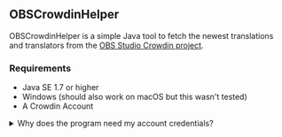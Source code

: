 ## OBSCrowdinHelper
OBSCrowdinHelper is a simple Java tool to fetch the newest translations and translators from the [OBS Studio Crowdin project](https://crowdin.com/project/obs-studio).

### Requirements
- Java SE 1.7 or higher
- Windows (should also work on macOS but this wasn't tested)
- A Crowdin Account
<details><summary>Why does the program need my account credentials?</summary>

The reason for this is quite simple:
The program tries to view the [OBS Studio reports page](https://crowdin.com/project/obs-studio/reports) to retrieve its data but with no login it will be redirected to the login page. Because of that reason, OBSCrowdinHelper needs a valid Crowdin Account to be able to request the project translators.
</details>

